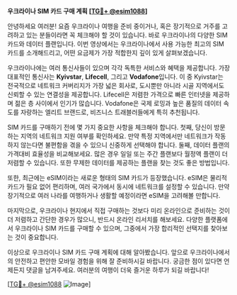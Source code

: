 **우크라이나 SIM 카드 구매 계획 [[TG💪+ @esim1088](https://t.me/s/esim1088)]**

안녕하세요 여러분! 요즘 우크라이나 여행을 준비 중이거나, 혹은 장기적으로 거주를 고려하고 있는 분들이라면 꼭 체크해야 할 것이 있습니다. 바로 우크라이나의 다양한 SIM 카드와 데이터 플랜입니다. 이번 영상에서는 우크라이나에서 사용 가능한 최고의 SIM 카드를 소개해드리고, 어떤 요금제가 가장 적합한지 깊이 있게 살펴보겠습니다.

우크라이나에는 여러 통신사들이 있으며 각각 독특한 서비스와 혜택을 제공합니다. 가장 대표적인 통신사는 **Kyivstar**, **Lifecell**, 그리고 **Vodafone**입니다. 이 중 Kyivstar는 전국적으로 네트워크 커버리지가 가장 넓은 회사로, 도시뿐만 아니라 시골 지역에서도 신뢰할 수 있는 연결성을 제공합니다. Lifecell은 저렴한 가격으로 빠른 인터넷을 제공하며 젊은 층 사이에서 인기가 많습니다. Vodafone은 국제 로밍과 높은 품질의 데이터 속도를 자랑하는 엘리트 브랜드로, 비즈니스 트래블러들에게 특히 추천됩니다.

SIM 카드를 구매하기 전에 몇 가지 중요한 사항을 체크해야 합니다. 첫째, 당신이 방문하는 지역의 네트워크 지원 여부를 확인하세요. 만약 특정 지역에서만 네트워크가 작동하지 않는다면 불편함을 겪을 수 있으니 신중하게 선택해야 합니다. 둘째, 데이터 플랜의 가격대비 효율성을 비교해보세요. 많은 경우 일일 또는 주간 플랜보다 월정액 플랜이 더 저렴할 수 있습니다. 또한 무제한 데이터를 제공하는 플랜을 찾는 것도 좋은 방법입니다.

또한, 최근에는 eSIM이라는 새로운 형태의 SIM 카드가 등장했습니다. eSIM은 물리적 카드가 필요 없어 편리하며, 여러 국가에서 동시에 네트워크를 설정할 수 있습니다. 만약 장기적으로 여러 나라를 여행하거나 생활할 예정이라면 eSIM을 고려해볼 만합니다.

마지막으로, 우크라이나 현지에서 직접 구매하는 것보다 미리 온라인으로 준비하는 것이 더 저렴하고 간단한 경우가 많으니, 반드시 온라인 리서치를 해보세요. 다양한 플랫폼에서 우크라이나 SIM 카드를 구매할 수 있으며, 그중에서 가장 합리적인 선택지를 찾아보는 것이 중요합니다.

이상으로 우크라이나 SIM 카드 구매 계획에 대해 알아봤습니다. 앞으로 우크라이나에서의 안전하고 편안한 모바일 경험을 위해 잘 준비하시길 바랍니다. 궁금한 점이 있다면 언제든지 댓글을 남겨주세요. 여러분의 여행이 더욱 즐거운 하루가 되길 바랍니다!

[[TG💪+ @esim1088](https://t.me/s/esim1088) ![Image](https://i.postimg.cc/Y0z9fWf4/image.png)]
